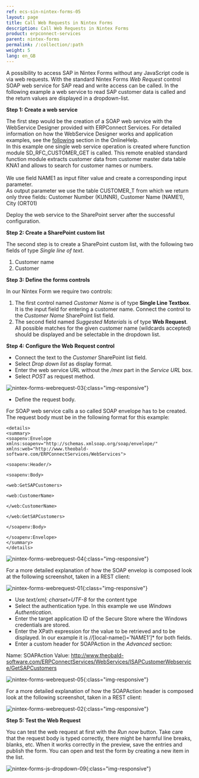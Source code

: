 ```yaml
---
ref: ecs-sin-nintex-forms-05
layout: page
title: Call Web Requests in Nintex Forms
description: Call Web Requests in Nintex Forms
product: erpconnect-services
parent: nintex-forms
permalink: /:collection/:path
weight: 5
lang: en_GB
---
```


A possibility to access SAP in Nintex Forms without any JavaScript code is via web requests. With the standard Nintex Forms *Web Request* control SOAP web service for SAP read and write access can be called. 
In the following example a web service to read SAP customer data is called and the return values are displayed in a dropdown-list.

**Step 1: Create a web service**

The first step would be the creation of a SOAP web service with the WebService Designer provided with ERPConnect Services. For detailed information on how the WebService Designer works and application examples, see the [following](https://help.theobald-software.com/en/erpconnect-services/ecs/webservice-designer) section in the OnlineHelp. <br>
In this example one single web service operation is created where function module SD_RFC_CUSTOMER_GET is called. This remote enabled standard function module extracts customer data from customer master data table KNA1 and allows to search for customer names or numbers.<br>    
We use field NAME1 as input filter value and create a corresponding input parameter.<br> 
As output parameter we use the table CUSTOMER_T from which we return only three fields: Customer Number (KUNNR), Customer Name (NAME1), City (ORT01)    

Deploy the web service to the SharePoint server after the successful configuration.

**Step 2: Create a SharePoint custom list**

The second step is to create a SharePoint custom list, with the following two fields of type *Single line of text*.  
1. Customer name
2. Customer

**Step 3: Define the forms controls**

In our Nintex Form we require two controls:

1. The first control named *Customer Name* is of type **Single Line Textbox**. It is the input field for entering a customer name. Connect the control to the *Customer Name* SharePoint list field. 
2. The second field named *Suggested Materials* is of type **Web Request**. All possible matches for the given customer name (wildcards accepted) should be displayed and be selectable in the dropdown list. 

**Step 4: Configure the Web Request control**

- Connect the text to the *Customer* SharePoint list field.
- Select *Drop down list* as display format. 
- Enter the web service URL without the */mex* part in the *Service URL* box.
- Select *POST* as request method. 

![nintex-forms-webrequest-03](/img/content/nintex-forms-webrequest-03.jpg){:class="img-responsive"}

- Define the request body.

For SOAP web service calls a so called SOAP envelope has to be created. The request body must be in the following format for this example:

```
<details>
<summary>
<soapenv:Envelope xmlns:soapenv="http://schemas.xmlsoap.org/soap/envelope/" xmlns:web="http://www.theobald-software.com/ERPConnectServices/WebServices">

<soapenv:Header/>

<soapenv:Body>

<web:GetSAPCustomers>

<web:CustomerName> 

</web:CustomerName>

</web:GetSAPCustomers>

</soapenv:Body>

</soapenv:Envelope> 
</summary>
</details>
```


![nintex-forms-webrequest-04](/img/content/nintex-forms-webrequest-04.jpg){:class="img-responsive"}


For a more detailed explanation of how the SOAP envelop is composed look at the following screenshot, taken in a REST client:

![nintex-forms-webrequest-01](/img/content/nintex-forms-webrequest-01.jpg){:class="img-responsive"}

- Use *text/xml; charset=UTF-8* for the content type
- Select the authentication type. In this example we use *Windows Authentication*.
- Enter the target application ID of the Secure Store where the Windows credentials are stored. 
- Enter the XPath expression for the value to be retrieved and to be displayed. In our example it is *//*[local-name()='NAME1']* for both fields.
- Enter a custom header for SOAPAction in the *Advanced* section:

Name: SOAPAction
Value: http://www.theobald-software.com/ERPConnectServices/WebServices/ISAPCustomerWebservice/GetSAPCustomers 

![nintex-forms-webrequest-05](/img/content/nintex-forms-webrequest-05.jpg){:class="img-responsive"}

For a more detailed explanation of how the SOAPAction header is composed look at the following screenshot, taken in a REST client:

![nintex-forms-webrequest-02](/img/content/nintex-forms-webrequest-02.jpg){:class="img-responsive"}

**Step 5: Test the Web Request**

You can test the web request at first with the *Run now* button. Take care that the request body is typed correctly, there might be harmful line breaks, blanks, etc.
When it works correctly in the preview, save the entries and publish the form. You can open and test the form by creating a new item in the list. 

![nintex-forms-js-dropdown-09](/img/content/nintex-forms-webrequest-gif.gif){:class="img-responsive"} 






